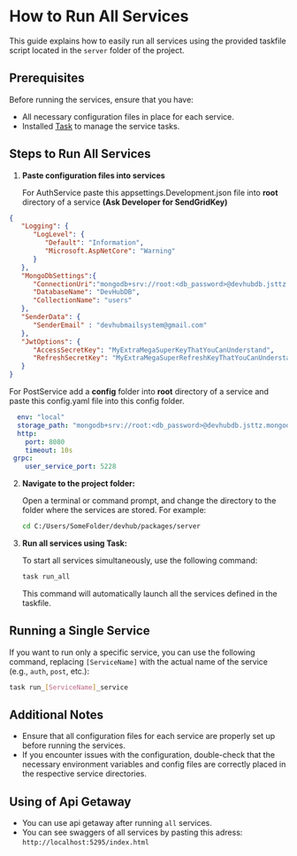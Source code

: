 
# How to Run All Services

This guide explains how to easily run all services using the provided taskfile script located in the `server` folder of the project.

## Prerequisites

Before running the services, ensure that you have:

- All necessary configuration files in place for each service.
- Installed [Task](https://github.com/go-task/task/releases) to manage the service tasks.

## Steps to Run All Services

1. **Paste configuration files into services**

   For AuthService paste this appsettings.Development.json file into **root** directory of a service **(Ask Developer for SendGridKey)**
   
```json
{  
   "Logging": {  
      "LogLevel": {  
         "Default": "Information",  
         "Microsoft.AspNetCore": "Warning"  
      }  
   },  
   "MongoDbSettings":{  
      "ConnectionUri":"mongodb+srv://root:<db_password>@devhubdb.jsttz.mongodb.net/?retryWrites=true&w=majority&appName=DevHubDB",  
      "DatabaseName": "DevHubDB",  
      "CollectionName": "users"  
   },  
   "SenderData": {    
      "SenderEmail" : "devhubmailsystem@gmail.com"  
   },   
   "JwtOptions": {  
      "AccessSecretKey": "MyExtraMegaSuperKeyThatYouCanUnderstand",  
      "RefreshSecretKey": "MyExtraMegaSuperRefreshKeyThatYouCanUnderstand",  
   }
}
```
   
   For PostService add a **config** folder into **root** directory of a service and paste this config.yaml file into this config folder.
   
  ```yaml
	env: "local"
	storage_path: "mongodb+srv://root:<db_password>@devhubdb.jsttz.mongodb.net/?retryWrites=true&w=majority&appName=DevHubDB"
	http:
	  port: 8080
	  timeout: 10s
   grpc:
      user_service_port: 5228
  ```


2. **Navigate to the project folder:**

   Open a terminal or command prompt, and change the directory to the folder where the services are stored. For example:

   ```bash
   cd C:/Users/SomeFolder/devhub/packages/server
   ```

3. **Run all services using Task:**

   To start all services simultaneously, use the following command:

   ```bash
   task run_all
   ```

   This command will automatically launch all the services defined in the taskfile.

## Running a Single Service

If you want to run only a specific service, you can use the following command, replacing `[ServiceName]` with the actual name of the service (e.g., `auth`, `post`, etc.):

```bash
task run_[ServiceName]_service
```

## Additional Notes

- Ensure that all configuration files for each service are properly set up before running the services.
- If you encounter issues with the configuration, double-check that the necessary environment variables and config files are correctly placed in the respective service directories.

## Using of Api Getaway

- You can use api getaway after running `all` services.
- You can see swaggers of all services by pasting this adress: `http://localhost:5295/index.html`
